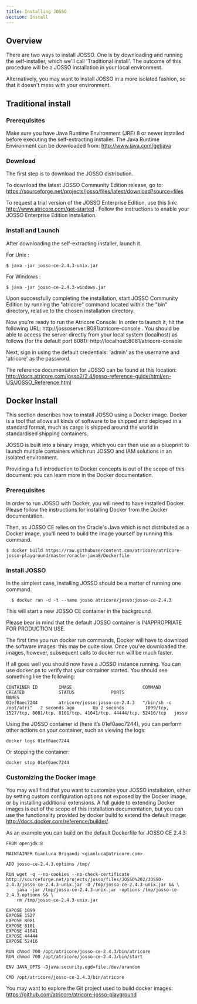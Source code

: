 ```yaml
---
title: Installing JOSSO
section: Install
---
```


## Overview

There are two ways to install JOSSO. One is by downloading and running the self-installer, which we'll call 'Traditional
install'. The outcome of this procedure will be a JOSSO installation in your local environment.

Alternatively, you may want to install JOSSO in a more isolated fashion, so that it doesn't mess with your environment.

## Traditional install

### Prerequisites

Make sure you have Java Runtime Environment (JRE) 8 or newer installed before executing the self-extracting installer.
The Java Runtime Environment can be downloaded from: http://www.java.com/getjava

### Download  

The first step is to download the JOSSO distribution.

To download the latest JOSSO Community Edition release, go to: https://sourceforge.net/projects/josso/files/latest/download?source=files

To request a trial version of the JOSSO Enterprise Edition, use this link: http://www.atricore.com/get-started .
Follow the instructions to enable your JOSSO Enterprise Edition installation.

### Install and Launch

After downloading the self-extracting installer, launch it.  

For Unix :

    $ java -jar josso-ce-2.4.3-unix.jar

For Windows :

    $ java -jar josso-ce-2.4.3-windows.jar

Upon successfully completing the installation, start JOSSO Community Edition by running the "atricore" command located
within the "bin" directory, relative to the chosen installation directory.

Now you're ready to run the Atricore Console. In order to launch it, hit the following URL:
http://jossoserver:8081/atricore-console . You should be able to access the server directly from your local system
(localhost) as follows (for the default port 8081): http://localhost:8081/atricore-console

Next, sign in using the default credentials: 'admin' as the username and 'atricore' as the password.

The reference documentation for JOSSO can be found at this location:
http://docs.atricore.com/josso2/2.4/josso-reference-guide/html/en-US/JOSSO_Reference.html

## Docker Install

This section describes how to install JOSSO using a Docker image. Docker is a tool that allows all kinds of software
to be shipped and deployed in a standard format, much as cargo is shipped around the world in standardised shipping containers.

JOSSO is built into a binary image, which you can then use as a blueprint to launch multiple containers which run JOSSO
and IAM solutions in an isolated environment.

Providing a full introduction to Docker concepts is out of the scope of this document: you can learn more in the
Docker documentation.
 
### Prerequisites

In order to run JOSSO with Docker, you will need to have installed Docker. Please follow the instructions for
installing Docker from the Docker documentation.

Then, as JOSSO CE relies on the Oracle's Java which is not distributed as a Docker image, you'll need to build the image
yourself by running this command.

    $ docker build https://raw.githubusercontent.com/atricore/atricore-josso-playground/master/oracle-java8/Dockerfile

### Install JOSSO

In the simplest case, installing JOSSO should be a matter of running one command.

      $ docker run -d -t --name josso atricore/josso:josso-ce-2.4.3
      
This will start a new JOSSO CE container in the background.

Please bear in mind that the default JOSSO container is INAPPROPRIATE FOR PRODUCTION USE.

The first time you run docker run commands, Docker will have to download the software images: this may be quite slow.
Once you’ve downloaded the images, however, subsequent calls to docker run will be much faster.

If all goes well you should now have a JOSSO instance running. You can use docker ps to verify that your container
started. You should see something like the following:

    CONTAINER ID        IMAGE                           COMMAND                  CREATED             STATUS              PORTS                                                                     NAMES
    01ef0aec7244        atricore/josso:josso-ce-2.4.3   "/bin/sh -c /opt/atri"   2 seconds ago       Up 2 seconds        1099/tcp, 1527/tcp, 8081/tcp, 8101/tcp, 41041/tcp, 44444/tcp, 52416/tcp   josso

Using the JOSSO container id (here it’s 01ef0aec7244), you can perform other actions on your container, such as viewing
the logs:  
  
    docker logs 01ef0aec7244  
    
Or stopping the container:

    docker stop 01ef0aec7244 

### Customizing the Docker image

You may well find that you want to customize your JOSSO installation, either by setting custom configuration options not
exposed by the Docker image, or by installing additional extensions. A full guide to extending Docker images is
out of the scope of this installation documentation, but you can use the functionality provided by docker build to extend
the default image: http://docs.docker.com/reference/builder/. 

As an example you can build on the default Dockerfile for JOSSO CE 2.4.3:

    FROM openjdk:8
    
    MAINTAINER Gianluca Brigandi <gianluca@atricore.com>
    
    ADD josso-ce-2.4.3.options /tmp/
    
    RUN wget -q --no-cookies --no-check-certificate http://sourceforge.net/projects/josso/files/JOSSO%202/JOSSO-2.4.3/josso-ce-2.4.3-unix.jar -O /tmp/josso-ce-2.4.3-unix.jar && \
        java -jar /tmp/josso-ce-2.4.3-unix.jar -options /tmp/josso-ce-2.4.3.options && \
        rm /tmp/josso-ce-2.4.3-unix.jar 
    
    EXPOSE 1099
    EXPOSE 1527
    EXPOSE 8081
    EXPOSE 8101
    EXPOSE 41041
    EXPOSE 44444
    EXPOSE 52416
    
    RUN chmod 700 /opt/atricore/josso-ce-2.4.3/bin/atricore
    RUN chmod 700 /opt/atricore/josso-ce-2.4.3/bin/start
    
    ENV JAVA_OPTS -Djava.security.egd=file:/dev/urandom
    
    CMD /opt/atricore/josso-ce-2.4.3/bin/atricore
    
You may want to explore the Git project used to build docker images: https://github.com/atricore/atricore-josso-playground
